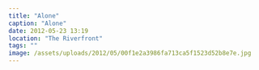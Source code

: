 ```yaml
---
title: "Alone"
caption: "Alone"
date: 2012-05-23 13:19
location: "The Riverfront"
tags: ""
image: /assets/uploads/2012/05/00f1e2a3986fa713ca5f1523d52b8e7e.jpg
---
```

